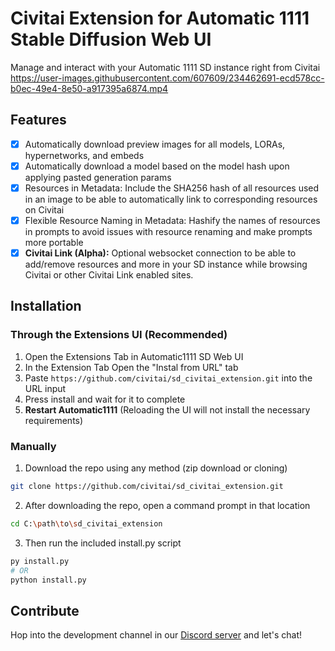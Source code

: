 # Civitai Extension for Automatic 1111 Stable Diffusion Web UI

Manage and interact with your Automatic 1111 SD instance right from Civitai
https://user-images.githubusercontent.com/607609/234462691-ecd578cc-b0ec-49e4-8e50-a917395a6874.mp4

## Features
- [x] Automatically download preview images for all models, LORAs, hypernetworks, and embeds
- [x] Automatically download a model based on the model hash upon applying pasted generation params
- [x] Resources in Metadata: Include the SHA256 hash of all resources used in an image to be able to automatically link to corresponding resources on Civitai
- [x] Flexible Resource Naming in Metadata: Hashify the names of resources in prompts to avoid issues with resource renaming and make prompts more portable
- [x] **Civitai Link (Alpha):** Optional websocket connection to be able to add/remove resources and more in your SD instance while browsing Civitai or other Civitai Link enabled sites.

## Installation

### Through the Extensions UI (Recommended)
1. Open the Extensions Tab in Automatic1111 SD Web UI
2. In the Extension Tab Open the "Instal from URL" tab
3. Paste `https://github.com/civitai/sd_civitai_extension.git` into the URL input
4. Press install and wait for it to complete
5. **Restart Automatic1111** (Reloading the UI will not install the necessary requirements)

### Manually
1. Download the repo using any method (zip download or cloning)
```sh
git clone https://github.com/civitai/sd_civitai_extension.git
```

2. After downloading the repo, open a command prompt in that location
```sh
cd C:\path\to\sd_civitai_extension
```

3. Then run the included install.py script
```sh
py install.py
# OR
python install.py
```

## Contribute

Hop into the development channel in our [Discord server](https://discord.gg/UwX5wKwm6c) and let's chat!
